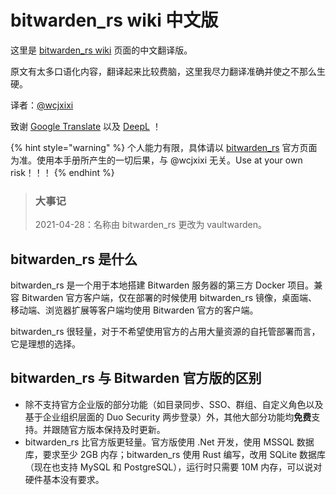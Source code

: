 # bitwarden\_rs wiki 中文版

这里是 [bitwarden\_rs wiki](https://github.com/dani-garcia/bitwarden_rs/wiki) 页面的中文翻译版。

原文有太多口语化内容，翻译起来比较费脑，这里我尽力翻译准确并使之不那么生硬。

译者：[@wcjxixi](mailto:wcjxixi@gmail.com)

致谢 [Google Translate](https://translate.google.com/) 以及 [DeepL](https://www.deepl.com/) ！

{% hint style="warning" %}
个人能力有限，具体请以 [bitwarden\_rs](https://github.com/dani-garcia/bitwarden_rs) 官方页面为准。使用本手册所产生的一切后果，与 @wcjxixi 无关。Use at your own risk！！！
{% endhint %}

> ### 大事记
>
> 2021-04-28：名称由 bitwarden\_rs 更改为 vaultwarden。

## bitwarden\_rs 是什么

bitwarden\_rs 是一个用于本地搭建 Bitwarden 服务器的第三方 Docker 项目。兼容 Bitwarden 官方客户端，仅在部署的时候使用 bitwarden\_rs 镜像，桌面端、移动端、浏览器扩展等客户端均使用 Bitwarden 官方的客户端。

bitwarden\_rs 很轻量，对于不希望使用官方的占用大量资源的自托管部署而言，它是理想的选择。

## bitwarden\_rs 与 Bitwarden 官方版的区别

* 除不支持官方企业版的部分功能（如目录同步、SSO、群组、自定义角色以及基于企业组织层面的 Duo  Security 两步登录）外，其他大部分功能均**免费**支持。并跟随官方版本保持及时更新。
* bitwarden\_rs 比官方版更轻量。官方版使用 .Net 开发，使用 MSSQL 数据库，要求至少 2GB 内存；bitwarden\_rs 使用 Rust 编写，改用 SQLite 数据库（现在也支持 MySQL 和 PostgreSQL），运行时只需要 10M 内存，可以说对硬件基本没有要求。

